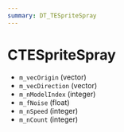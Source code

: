 ```yaml
---
summary: DT_TESpriteSpray
---
```


# CTESpriteSpray


* `m_vecOrigin` (vector)
* `m_vecDirection` (vector)
* `m_nModelIndex` (integer)
* `m_fNoise` (float)
* `m_nSpeed` (integer)
* `m_nCount` (integer)
